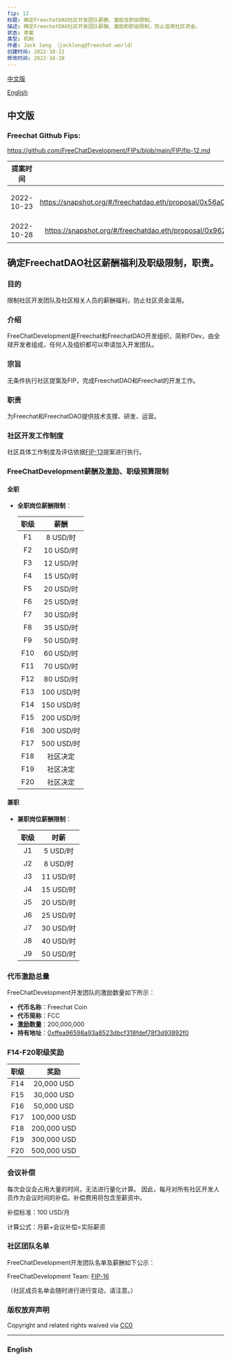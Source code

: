 ```yaml
---
fip: 12
标题: 确定FreechatDAO社区开发团队薪酬、激励及职级限制。
描述: 确定FreechatDAO社区开发团队薪酬、激励和职级限制，防止滥用社区资金。
状态: 草案
类型: 机制
作者: Jack long （jacklong@freechat.world）
创建时间: 2022-10-22
修改时间: 2022-10-28
---
```


[中文版](#1)

[English](#2)

<h2 id="1">中文版</h2>

### Freechat Github Fips:

https://github.com/FreeChatDevelopment/FIPs/blob/main/FIP/fip-12.md

|    提案时间    |                                                         链接                                                         |  结果 |
| :--------: | :----------------------------------------------------------------------------------------------------------------: | :-: |
| 2022-10-23 | https://snapshot.org/#/freechatdao.eth/proposal/0x56a07c7f382b5a66aecc1ebaf2ebad39e493760402357f5071bb1ebb2949d71d | 未通过 |
| 2022-10-28 | https://snapshot.org/#/freechatdao.eth/proposal/0x962a124269aa46e3cfa1f78f2b5a85468cac7bc5a9193b92bfef5a0aef1fac5d |  待定 |

## 确定FreechatDAO社区薪酬福利及职级限制，职责。

### 目的

限制社区开发团队及社区相关人员的薪酬福利，防止社区资金滥用。

### 介绍

FreeChatDevelopment是Freechat和FreechatDAO开发组织，简称FDev，由全球开发者组成，任何人及组织都可以申请加入开发团队。

### 宗旨

无条件执行社区提案及FIP，完成FreechatDAO和Freechat的开发工作。

### 职责

为Freechat和FreechatDAO提供技术支撑、研发、运营。

### 社区开发工作制度

社区具体工作制度及评估依据[FIP-13](https://github.com/FreeChatDevelopment/FIPs/blob/main/FIP/fip-13.md)提案进行执行。

### FreeChatDevelopment薪酬及激励、职级预算限制

#### 全职

*   **全职岗位薪酬限制**：

    |  职级 |     薪酬    |
    | :-: | :-------: |
    |  F1 |  8 USD/时  |
    |  F2 |  10 USD/时 |
    |  F3 |  12 USD/时 |
    |  F4 |  15 USD/时 |
    |  F5 |  20 USD/时 |
    |  F6 |  25 USD/时 |
    |  F7 |  30 USD/时 |
    |  F8 |  35 USD/时 |
    |  F9 |  50 USD/时 |
    | F10 |  60 USD/时 |
    | F11 |  70 USD/时 |
    | F12 |  80 USD/时 |
    | F13 | 100 USD/时 |
    | F14 | 150 USD/时 |
    | F15 | 200 USD/时 |
    | F16 | 300 USD/时 |
    | F17 | 500 USD/时 |
    | F18 |    社区决定   |
    | F19 |    社区决定   |
    | F20 |    社区决定   |

#### 兼职

*   **兼职岗位薪酬限制**：

    |  职级 |    时薪    |
    | :-: | :------: |
    |  J1 |  5 USD/时 |
    |  J2 |  8 USD/时 |
    |  J3 | 11 USD/时 |
    |  J4 | 15 USD/时 |
    |  J5 | 20 USD/时 |
    |  J6 | 25 USD/时 |
    |  J7 | 30 USD/时 |
    |  J8 | 40 USD/时 |
    |  J9 | 50 USD/时 |

### 代币激励总量

FreeChatDevelopment开发团队的激励数量如下所示：

* **代币名称**：Freechat Coin
* **代币简称**：FCC
* **激励数量**：200,000,000
* **持有地址**：[0xffea96598a93a8523dbcf318fdef78f3d93892f0](https://etherscan.io/token/0x171b1daefac13a0a3524fcb6beddc7b31e58e079?a=0xffea96598a93a8523dbcf318fdef78f3d93892f0)

### F14-F20职级奖励

|  职级 |      奖励     |
| :-: | :---------: |
| F14 |  20,000 USD |
| F15 |  30,000 USD |
| F16 |  50,000 USD |
| F17 | 100,000 USD |
| F18 | 200,000 USD |
| F19 | 300,000 USD |
| F20 | 500,000 USD |

### 会议补偿

每次会议会占用大量的时间，无法进行量化计算。 因此，每月对所有社区开发人员作为会议时间的补偿。补偿费用将包含至薪资中。

补偿标准：100 USD/月

计算公式：月薪+会议补偿=实际薪资

### 社区团队名单

FreeChatDevelopment开发团队名单及薪酬如下公示：

FreeChatDevelopment Team: [FIP-16](https://github.com/FreeChatDevelopment/FIPs/blob/main/FIP/fip-16.md)

（社区成员名单会随时进行进行变动，请注意。）

### 版权放弃声明

Copyright and related rights waived via [CC0](https://github.com/ethereum/EIPs/blob/master/LICENSE.md)

-------------------------

<h3 id="2">English</h3>